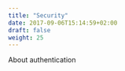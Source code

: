 ```yaml
---
title: "Security"
date: 2017-09-06T15:14:59+02:00
draft: false
weight: 25
---
```


About authentication